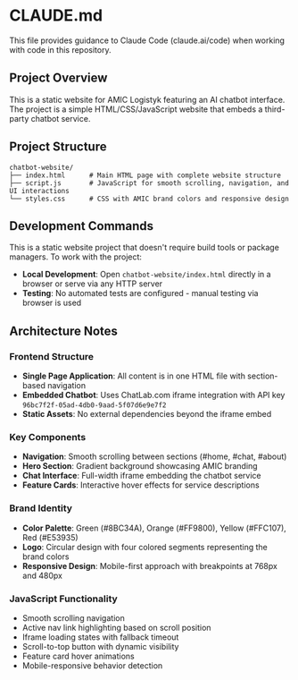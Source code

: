 # CLAUDE.md

This file provides guidance to Claude Code (claude.ai/code) when working with code in this repository.

## Project Overview

This is a static website for AMIC Logistyk featuring an AI chatbot interface. The project is a simple HTML/CSS/JavaScript website that embeds a third-party chatbot service.

## Project Structure

```
chatbot-website/
├── index.html      # Main HTML page with complete website structure
├── script.js       # JavaScript for smooth scrolling, navigation, and UI interactions
└── styles.css      # CSS with AMIC brand colors and responsive design
```

## Development Commands

This is a static website project that doesn't require build tools or package managers. To work with the project:

- **Local Development**: Open `chatbot-website/index.html` directly in a browser or serve via any HTTP server
- **Testing**: No automated tests are configured - manual testing via browser is used

## Architecture Notes

### Frontend Structure
- **Single Page Application**: All content is in one HTML file with section-based navigation
- **Embedded Chatbot**: Uses ChatLab.com iframe integration with API key `96bc7f2f-05ad-4db0-9aad-5f07d6e9e7f2`
- **Static Assets**: No external dependencies beyond the iframe embed

### Key Components
- **Navigation**: Smooth scrolling between sections (#home, #chat, #about)
- **Hero Section**: Gradient background showcasing AMIC branding
- **Chat Interface**: Full-width iframe embedding the chatbot service
- **Feature Cards**: Interactive hover effects for service descriptions

### Brand Identity
- **Color Palette**: Green (#8BC34A), Orange (#FF9800), Yellow (#FFC107), Red (#E53935)
- **Logo**: Circular design with four colored segments representing the brand colors
- **Responsive Design**: Mobile-first approach with breakpoints at 768px and 480px

### JavaScript Functionality
- Smooth scrolling navigation
- Active nav link highlighting based on scroll position
- Iframe loading states with fallback timeout
- Scroll-to-top button with dynamic visibility
- Feature card hover animations
- Mobile-responsive behavior detection